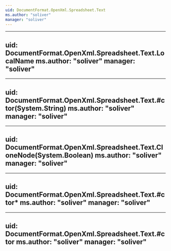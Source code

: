 ```yaml
---
uid: DocumentFormat.OpenXml.Spreadsheet.Text
ms.author: "soliver"
manager: "soliver"
---
```


---
uid: DocumentFormat.OpenXml.Spreadsheet.Text.LocalName
ms.author: "soliver"
manager: "soliver"
---

---
uid: DocumentFormat.OpenXml.Spreadsheet.Text.#ctor(System.String)
ms.author: "soliver"
manager: "soliver"
---

---
uid: DocumentFormat.OpenXml.Spreadsheet.Text.CloneNode(System.Boolean)
ms.author: "soliver"
manager: "soliver"
---

---
uid: DocumentFormat.OpenXml.Spreadsheet.Text.#ctor*
ms.author: "soliver"
manager: "soliver"
---

---
uid: DocumentFormat.OpenXml.Spreadsheet.Text.#ctor
ms.author: "soliver"
manager: "soliver"
---
